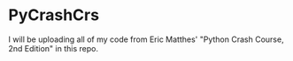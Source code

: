 # PyCrashCrs
I will be uploading all of my code from Eric Matthes' "Python Crash Course, 2nd Edition" in this repo.
